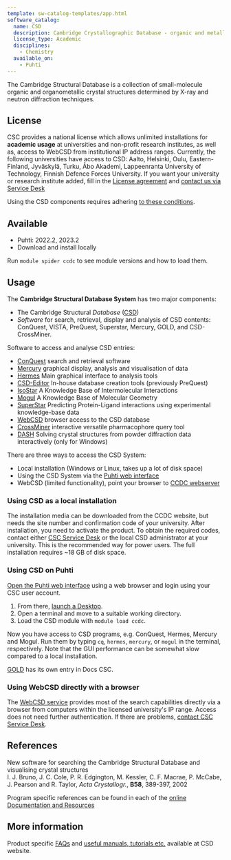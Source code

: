 ```yaml
---
template: sw-catalog-templates/app.html
software_catalog:
  name: CSD
  description: Cambridge Crystallographic Database - organic and metallo-organic crystal structures and tools
  license_type: Academic
  disciplines:
    - Chemistry
  available_on:
    - Puhti
---
```


The Cambridge Structural Database is a collection of small-molecule
organic and organometallic crystal structures determined by X-ray and
neutron diffraction techniques.

## License

CSC provides a national license
which allows unlimited installations for **academic usage** at universities
and non-profit research institutes, as well as,
access to WebCSD from institutional IP address ranges. Currently, the
following universities have access to CSD: Aalto, Helsinki, Oulu,
Eastern-Finland, Jyväskylä, Turku, Åbo Akademi, Lappeenranta University
of Technology, Finnish Defence Forces University. If you want your
university or research institute added, fill in the 
[License agreement](../img/CSDLicenseAgreementTemplateNAC.pdf) 
and [contact us via Service Desk](../support/contact.md)

Using the CSD components requires adhering
[to these conditions](../img/CSDLicenseAgreementTemplateNAC.pdf).

## Available

- Puhti: 2022.2, 2023.2
- Download and install locally

Run `module spider ccdc` to see module versions and how to load them.

## Usage

The **Cambridge Structural Database System** has two major components:

- The Cambridge Structural *Database* ([CSD])
- *Software* for search, retrieval, display and analysis of CSD
  contents: ConQuest, VISTA, PreQuest, Superstar, Mercury, GOLD, and
  CSD-CrossMiner.

Software to access and analyse CSD entries:

- [ConQuest] search and retrieval software
- [Mercury] graphical display, analysis and visualisation of data
- [Hermes] Main graphical interface to analysis tools
- [CSD-Editor] In-house database creation tools (previously PreQuest)
- [IsoStar] A Knowledge Base of Intermolecular Interactions
- [Mogul] A Knowledge Base of Molecular Geometry
- [SuperStar] Predicting Protein-Ligand interactions using experimental knowledge-base data
- [WebCSD] browser access to the CSD database
- [CrossMiner] interactive versatile pharmacophore query tool
- [DASH] Solving crystal structures from powder diffraction data interactively (only for Windows)

There are three ways to access the CSD System:

- Local installation (Windows or Linux, takes up a lot of disk space)
- Using the CSD System via the [Puhti web interface](../computing/webinterface/index.md)
- WebCSD (limited functionality), point your browser to
  [CCDC webserver](http://webcsd.ccdc.cam.ac.uk/)

### Using CSD as a local installation

The installation media can be downloaded from the CCDC website, but
needs the site number and confirmation code of your university. After
installation, you need to activate the product. To obtain the required
codes, contact either [CSC Service Desk](../support/contact.md)
or the local CSD administrator at your university. This is the
recommended way for power users. The full installation requires ~18 GB of disk space.

### Using CSD on Puhti

[Open the Puhti web interface](https://puhti.csc.fi/) using a web browser and login
using your CSC user account.

1. From there, [launch a Desktop](../computing/webinterface/desktop.md#launching).
2. Open a terminal and move to a suitable working directory.
3. Load the CSD module with `module load ccdc`.

Now you have access to CSD programs, e.g. ConQuest, Hermes, Mercury and Mogul. Run them
by typing `cq`, `hermes`, `mercury`, or `mogul` in the terminal, respectively. Note that
the GUI performance can be somewhat slow compared to a local installation.

[GOLD](gold.md) has its own entry in Docs CSC.

### Using WebCSD directly with a browser

The [WebCSD service](https://www.ccdc.cam.ac.uk/structures) 
provides most of the search capabilities directly via a browser from
computers within the licensed university's IP range. Access does not need
further authentication. If there are problems, [contact CSC
Service Desk](../support/contact.md).

## References

New software for searching the Cambridge Structural Database and
visualising crystal structures  
I. J. Bruno, J. C. Cole, P. R. Edgington, M. Kessler, C. F. Macrae, P.
McCabe, J. Pearson and R. Taylor, *Acta Crystallogr.*, **B58**, 389-397,
2002

Program specific references can be found in each of the
[online Documentation and Resources](https://www.ccdc.cam.ac.uk/support-and-resources/ccdcresources/)

## More information

Product specific [FAQs](https://www.ccdc.cam.ac.uk/support-and-resources/Support/search?c=Product+Reference) and 
[useful manuals, tutorials etc.](https://www.ccdc.cam.ac.uk/support-and-resources) available at CSD website.

  [CSD]: https://www.ccdc.cam.ac.uk/solutions/software/csd/
  [License agreement]: https://research.csc.fi/documents/48467/73370/CCDC+License+Agreement+Template.pdf/bea49ea1-a6ee-4e7e-94d3-9b7ef8e3a361
  [ConQuest]: https://www.ccdc.cam.ac.uk/solutions/software/conquest/
  [Mercury]: https://www.ccdc.cam.ac.uk/solutions/software/mercury/
  [Hermes]: https://www.ccdc.cam.ac.uk/solutions/software/hermes/
  [CSD-Editor]: https://www.ccdc.cam.ac.uk/solutions/software/csd-editor/
  [IsoStar]: https://www.ccdc.cam.ac.uk/solutions/software/isostar/
  [Mogul]: https://www.ccdc.cam.ac.uk/solutions/software/mogul/
  [SuperStar]: https://www.ccdc.cam.ac.uk/solutions/software/superstar/
  [WebCSD]: https://www.ccdc.cam.ac.uk/solutions/software/webcsd/
  [CrossMiner]: https://www.ccdc.cam.ac.uk/solutions/software/csd-crossminer/
  [DASH]: https://www.ccdc.cam.ac.uk/open-source-products/dash-software/
